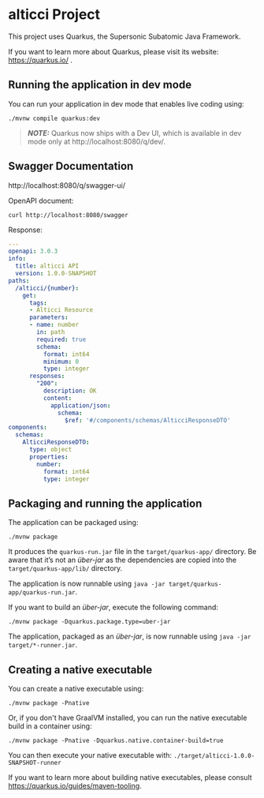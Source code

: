 # alticci Project

This project uses Quarkus, the Supersonic Subatomic Java Framework.

If you want to learn more about Quarkus, please visit its website: https://quarkus.io/ .

## Running the application in dev mode

You can run your application in dev mode that enables live coding using:
```shell script
./mvnw compile quarkus:dev
```

> **_NOTE:_**  Quarkus now ships with a Dev UI, which is available in dev mode only at http://localhost:8080/q/dev/.

## Swagger Documentation

http://localhost:8080/q/swagger-ui/

OpenAPI document:

`curl http://localhost:8080/swagger`

Response:

```yaml
---
openapi: 3.0.3
info:
  title: alticci API     
  version: 1.0.0-SNAPSHOT
paths:
  /alticci/{number}:     
    get:
      tags:
      - Alticci Resource 
      parameters:        
      - name: number     
        in: path
        required: true
        schema:
          format: int64
          minimum: 0
          type: integer
      responses:
        "200":
          description: OK
          content:
            application/json:
              schema:
                $ref: '#/components/schemas/AlticciResponseDTO'
components:
  schemas:
    AlticciResponseDTO:
      type: object
      properties:
        number:
          format: int64
          type: integer
```

## Packaging and running the application

The application can be packaged using:
```shell script
./mvnw package
```
It produces the `quarkus-run.jar` file in the `target/quarkus-app/` directory.
Be aware that it’s not an _über-jar_ as the dependencies are copied into the `target/quarkus-app/lib/` directory.

The application is now runnable using `java -jar target/quarkus-app/quarkus-run.jar`.

If you want to build an _über-jar_, execute the following command:
```shell script
./mvnw package -Dquarkus.package.type=uber-jar
```

The application, packaged as an _über-jar_, is now runnable using `java -jar target/*-runner.jar`.

## Creating a native executable

You can create a native executable using: 
```shell script
./mvnw package -Pnative
```

Or, if you don't have GraalVM installed, you can run the native executable build in a container using: 
```shell script
./mvnw package -Pnative -Dquarkus.native.container-build=true
```

You can then execute your native executable with: `./target/alticci-1.0.0-SNAPSHOT-runner`

If you want to learn more about building native executables, please consult https://quarkus.io/guides/maven-tooling.
